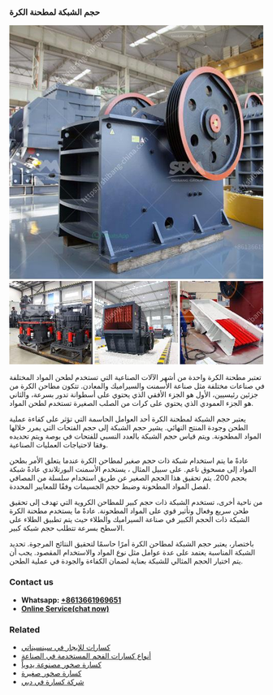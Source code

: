 <h3>حجم الشبكة لمطحنة الكرة</h3><img src='1701850834.jpg' alt=''><p>تعتبر مطحنة الكرة واحدة من أشهر الآلات الصناعية التي تستخدم لطحن المواد المختلفة في صناعات مختلفة مثل صناعة الأسمنت والسيراميك والمعادن. تتكون مطاحن الكرة من جزئين رئيسيين، الأول هو الجزء الأفقي الذي يحتوي على أسطوانة تدور بسرعة، والثاني هو الجزء العمودي الذي يحتوي على كرات من الصلب الصغيرة تستخدم لطحن المواد.</p><p>يعتبر حجم الشبكة لمطحنة الكرة أحد العوامل الحاسمة التي تؤثر على كفاءة عملية الطحن وجودة المنتج النهائي. يشير حجم الشبكة إلى حجم الفتحات التي يمرر خلالها المواد المطحونة. ويتم قياس حجم الشبكة بالعدد النسبي للفتحات في بوصة ويتم تحديده وفقا لاحتياجات العمليات الصناعية.</p><p>عادةً ما يتم استخدام شبكة ذات حجم صغير لمطاحن الكرة عندما يتعلق الأمر بطحن المواد إلى مسحوق ناعم. على سبيل المثال ، يستخدم الأسمنت البورتلاندي عادةً شبكة بحجم 200. يتم تحقيق هذا الحجم الصغير عن طريق استخدام سلسلة من المصافي لفصل المواد المطحونة وضبط حجم الجسيمات وفقًا للمعايير المحددة.</p><p>من ناحية أخرى، تستخدم الشبكة ذات حجم كبير للمطاحن الكروية التي تهدف إلى تحقيق طحن سريع وفعال وتأثير قوي على المواد المطحونة. عادةً ما يستخدم مطحنة الكرة الشبكة ذات الحجم الكبير في صناعة السيراميك والطلاء حيث يتم تطبيق الطلاء على الاسطح بسرعة تتطلب حجم شبكة كبير.</p><p>باختصار، يعتبر حجم الشبكة لمطاحن الكرة أمرًا حاسمًا لتحقيق النتائج المرجوة. تحديد الشبكة المناسبة يعتمد على عدة عوامل مثل نوع المواد والاستخدام المقصود. يجب أن يتم اختيار الحجم المثالي للشبكة بعناية لضمان الكفاءة والجودة في عملية الطحن.</p><h3>Contact us</h3><ul><li><strong>Whatsapp:&nbsp;<a href="https://wa.me/8613661969651">+8613661969651</a></strong></li><li><a href="https://swt.shibang-china.com/?git&amp;zhl&amp;حجم الشبكة لمطحنة الكرة"><strong>Online Service(chat now)</strong></a></li></ul><h3>Related</h3><ul><li><a href='كسارات للإيجار في سينسيناتي.md'>كسارات للإيجار في سينسيناتي</a></li><li><a href='أنواع كسارات الفحم المستخدمة في الصناعة.md'>أنواع كسارات الفحم المستخدمة في الصناعة</a></li><li><a href='كسارة صخور مصنوعة يدوياً.md'>كسارة صخور مصنوعة يدوياً</a></li><li><a href='كسارة صخور صغيرة.md'>كسارة صخور صغيرة</a></li><li><a href='شركة كسارة في دبي.md'>شركة كسارة في دبي</a></li></ul>